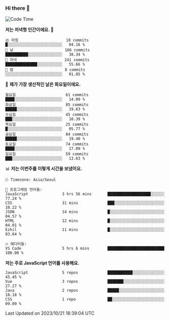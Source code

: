 ### Hi there 👋

<!--
**hi-aa/hi-aa** is a ✨ _special_ ✨ repository because its `README.md` (this file) appears on your GitHub profile.

Here are some ideas to get you started:

- 🔭 I’m currently working on ...
- 🌱 I’m currently learning ...
- 👯 I’m looking to collaborate on ...
- 🤔 I’m looking for help with ...
- 💬 Ask me about ...
- 📫 How to reach me: ...
- 😄 Pronouns: ...
- ⚡ Fun fact: ...
-->

<!--START_SECTION:waka-->
![Code Time](http://img.shields.io/badge/Code%20Time-25%20hrs%2039%20mins-blue)

**저는 저녁형 인간이에요. 🦉** 

```text
🌞 아침                     18 commits          █░░░░░░░░░░░░░░░░░░░░░░░░   04.16 % 
🌆 낮　                     166 commits         ██████████░░░░░░░░░░░░░░░   38.34 % 
🌃 저녁                     241 commits         ██████████████░░░░░░░░░░░   55.66 % 
🌙 밤　                     8 commits           ░░░░░░░░░░░░░░░░░░░░░░░░░   01.85 % 
```
📅 **제가 가장 생산적인 날은 화요일이에요.** 

```text
월요일                      61 commits          ████░░░░░░░░░░░░░░░░░░░░░   14.09 % 
화요일                      85 commits          █████░░░░░░░░░░░░░░░░░░░░   19.63 % 
수요일                      45 commits          ███░░░░░░░░░░░░░░░░░░░░░░   10.39 % 
목요일                      25 commits          █░░░░░░░░░░░░░░░░░░░░░░░░   05.77 % 
금요일                      84 commits          █████░░░░░░░░░░░░░░░░░░░░   19.40 % 
토요일                      74 commits          ████░░░░░░░░░░░░░░░░░░░░░   17.09 % 
일요일                      59 commits          ███░░░░░░░░░░░░░░░░░░░░░░   13.63 % 
```


📊 **저는 이번주를 이렇게 시간을 보냈어요.** 

```text
🕑︎ Timezone: Asia/Seoul

💬 프로그래밍 언어들: 
JavaScript               3 hrs 56 mins       ███████████████████░░░░░░   77.24 % 
CSS                      31 mins             ███░░░░░░░░░░░░░░░░░░░░░░   10.22 % 
JSON                     14 mins             █░░░░░░░░░░░░░░░░░░░░░░░░   04.57 % 
HTML                     12 mins             █░░░░░░░░░░░░░░░░░░░░░░░░   04.01 % 
Ezhil                    11 mins             █░░░░░░░░░░░░░░░░░░░░░░░░   03.64 % 

🔥 에디터들: 
VS Code                  5 hrs 6 mins        █████████████████████████   100.00 % 
```

**저는 주로 JavaScript 언어를 사용해요.** 

```text
JavaScript               5 repos             ███████████░░░░░░░░░░░░░░   45.45 % 
Vue                      3 repos             ███████░░░░░░░░░░░░░░░░░░   27.27 % 
Java                     2 repos             █████░░░░░░░░░░░░░░░░░░░░   18.18 % 
CSS                      1 repo              ██░░░░░░░░░░░░░░░░░░░░░░░   09.09 % 
```




 Last Updated on 2023/10/21 18:39:04 UTC
<!--END_SECTION:waka-->
